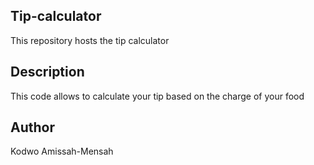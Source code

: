## Tip-calculator

This repository hosts the tip calculator

## Description

This code allows to calculate your tip based on the charge of your food

## Author

Kodwo Amissah-Mensah
